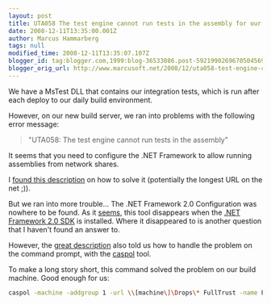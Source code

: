 ```yaml
---
layout: post
title: UTA058 The test engine cannot run tests in the assembly for our integration test
date: 2008-12-11T13:35:00.001Z
author: Marcus Hammarberg
tags: null
modified_time: 2008-12-11T13:35:07.107Z
blogger_id: tag:blogger.com,1999:blog-36533086.post-5921990269670504569
blogger_orig_url: http://www.marcusoft.net/2008/12/uta058-test-engine-cannot-run-tests-in.html
---
```


We have a MsTest DLL that contains our integration tests, which is run after each deploy to our daily build environment.

However, on our new build server, we ran into problems with the following error message:

> "UTA058: The test engine cannot run tests in the assembly"

It seems that you need to configure the .NET Framework to allow running assemblies from network shares.

I [found this description](http://blogs.msdn.com/charles_sterling/archive/2008/06/03/the-test-engine-cannot-run-tests-in-the-assembly-tests-dll-because-the-assembly-is-not-fully-trusted-by-net-framework-security-policy.aspx) on how to solve it (potentially the longest URL on the net ;)).

But we ran into more trouble... The .NET Framework 2.0 Configuration was nowhere to be found. As it [seems](http://blogs.msdn.com/astebner/archive/2005/12/19/505734.aspx), this tool disappears when the [.NET Framework 2.0 SDK](http://www.microsoft.com/downloads/details.aspx?FamilyID=fe6f2099-b7b4-4f47-a244-c96d69c35dec&DisplayLang=en) is installed. Where it disappeared to is another question that I haven't found an answer to.

However, the [great description](http://blogs.msdn.com/charles_sterling/archive/2008/06/03/the-test-engine-cannot-run-tests-in-the-assembly-tests-dll-because-the-assembly-is-not-fully-trusted-by-net-framework-security-policy.aspx) also told us how to handle the problem on the command prompt, with the [caspol](http://msdn.microsoft.com/en-us/library/cb6t8dtz(VS.80).aspx) tool.

To make a long story short, this command solved the problem on our build machine. Good enough for us:

```bash
caspol -machine -addgroup 1 -url \\[machine\]\Drops\* FullTrust -name FileW
```